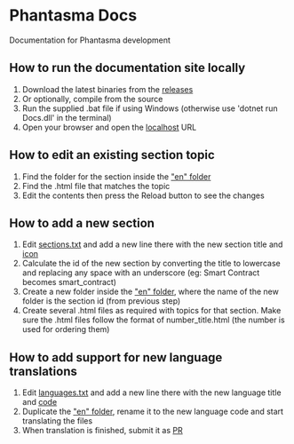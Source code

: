 # Phantasma Docs
Documentation for Phantasma development

## How to run the documentation site locally

1. Download the latest binaries from the [releases](https://github.com/phantasma-io/PhantasmaDocs/releases)
2. Or optionally, compile from the source
3. Run the supplied .bat file if using Windows (otherwise use 'dotnet run Docs.dll' in the terminal)
4. Open your browser and open the [localhost](http://localhost) URL

## How to edit an existing section topic

1. Find the folder for the section inside the ["en" folder](Frontend/docs/en)
2. Find the .html file that matches the topic
4. Edit the contents then press the Reload button to see the changes


## How to add a new section

1. Edit [sections.txt](Frontend/docs/sections.txt) and add a new line there with the new section title and [icon](https://fontawesome.com/icons?d=gallery&p=2&m=free)
2. Calculate the id of the new section by converting the title to lowercase and replacing any space with an underscore (eg: Smart Contract becomes smart_contract)
3. Create a new folder inside the ["en" folder](Frontend/docs/en), where the name of the new folder is the section id (from previous step)
4. Create several .html files as required with topics for that section. Make sure the .html files follow the format of number_title.html (the number is used for ordering them)

## How to add support for new language translations

1. Edit [languages.txt](Frontend/docs/languages.txt) and add a new line there with the new language title and [code](https://en.wikipedia.org/wiki/ISO_639-1)
2. Duplicate the ["en" folder](Frontend/docs/en), rename it to the new language code and start translating the files
3. When translation is finished, submit it as [PR](https://github.com/phantasma-io/PhantasmaDocs/pulls)
